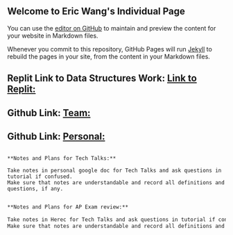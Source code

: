 ## Welcome to Eric Wang's Individual Page

You can use the [editor on GitHub](https://github.com/elw55555/individualgit/edit/gh-pages/index.md) to maintain and preview the content for your website in Markdown files.

Whenever you commit to this repository, GitHub Pages will run [Jekyll](https://jekyllrb.com/) to rebuild the pages in your site, from the content in your Markdown files.

## Replit Link to Data Structures Work: [Link to Replit:](https://replit.com/@elw55555/pagesjava-2#src/Menu.java)
## Github Link: [Team:](https://github.com/gracele246/theshop)
## Github Link: [Personal:](https://github.com/elw55555/individualgit)

```

**Notes and Plans for Tech Talks:**

Take notes in personal google doc for Tech Talks and ask questions in tutorial if confused.
Make sure that notes are understandable and record all definitions and questions, if any.

```
```markdown

**Notes and Plans for AP Exam review:**

Take notes in Herec for Tech Talks and ask questions in tutorial if confused.
Make sure that notes are understandable and record all definitions and questions, if any.
